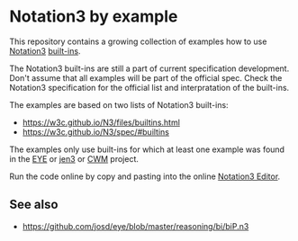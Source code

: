 # Notation3 by example

This repository contains a growing collection of examples how to use
[Notation3](https://w3c.github.io/N3/spec/) [built-ins](https://w3c.github.io/N3/files/builtins.html).

The Notation3 built-ins are still a part of current specification development. Don't assume that all examples will be part of the official spec. Check the Notation3 specification for the official list and interpratation of the built-ins.

The examples are based on two lists of Notation3 built-ins:

- https://w3c.github.io/N3/files/builtins.html
- https://w3c.github.io/N3/spec/#builtins

The examples only use built-ins for which at least one example was found in the [EYE](https://github.com/josd/eye) or [jen3](https://github.com/william-vw/jen3) or [CWM](https://github.com/sbp/cwm) project.

Run the code online by copy and pasting into the online [Notation3 Editor](http://ppr.cs.dal.ca:3002/n3/editor/).

## See also

- https://github.com/josd/eye/blob/master/reasoning/bi/biP.n3
